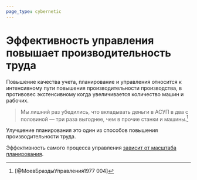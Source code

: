 ```yaml
---
page_type: cybernetic
---
```


# Эффективность управления повышает производительность труда

Повышение качества учета, планирование и управления относится к интенсивному пути повышения производительности производства, в противовес экстенсивному когда увеличивается количество машин и рабочих.

> Мы лишний раз убедились, что вкладывать деньги в АСУП в два с половиной — три раза выгоднее, чем в прочие станки и машины.[^1]

Улучшение планирования это один из способов повышения производительности труда.

Эффективность самого процесса управления [зависит от масштаба планирования]([[20230129160949]]).

[^1]:  [@МоевБраздыУправления1977 004]

